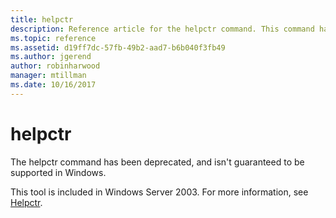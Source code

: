 ```yaml
---
title: helpctr
description: Reference article for the helpctr command. This command has been deprecated and isn't guaranteed to be supported in future releases of Windows.
ms.topic: reference
ms.assetid: d19ff7dc-57fb-49b2-aad7-b6b040f3fb49
ms.author: jgerend
author: robinharwood
manager: mtillman
ms.date: 10/16/2017
---
```


# helpctr

The helpctr command has been deprecated, and isn't guaranteed to be supported in Windows.

This tool is included in Windows Server 2003. For more information, see [Helpctr](/previous-versions/orphan-topics/ws.10/cc755821(v=ws.10)).
